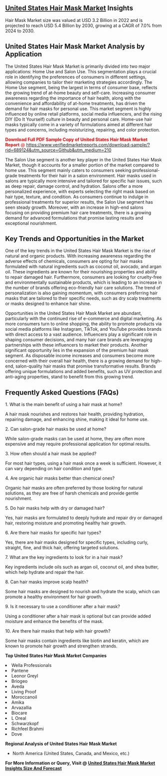 <h2><a href="https://www.verifiedmarketreports.com/download-sample/?rid=689124&amp;utm_source=Github&amp;utm_medium=210" target="_blank">United States Hair Mask Market</a> Insights</h2><p>Hair Mask Market size was valued at USD 3.2 Billion in 2022 and is projected to reach USD 5.4 Billion by 2030, growing at a CAGR of 7.0% from 2024 to 2030.</p><p><h2>United States Hair Mask Market Analysis by Application</h2><p>The United States Hair Mask Market is primarily divided into two major applications: Home Use and Salon Use. This segmentation plays a crucial role in identifying the preferences of consumers in different settings, allowing companies to tailor their marketing strategies accordingly. The Home Use segment, being the largest in terms of consumer base, reflects the growing trend of at-home beauty and self-care. Increasing consumer awareness regarding the importance of hair health, along with the convenience and affordability of at-home treatments, has driven the demand for hair masks for personal use. This market segment is highly influenced by online retail platforms, social media influencers, and the rising DIY (Do It Yourself) culture in beauty and personal care. Home-use hair masks typically come in a variety of formulations aimed at different hair types and concerns, including moisturizing, repairing, and color protection.<p><span class=""><span style="color: #ff0000;"><strong>Download Full PDF Sample Copy of United States Hair Mask Market Report</strong> @ </span><a href="https://www.verifiedmarketreports.com/download-sample/?rid=689124&amp;utm_source=Github&amp;utm_medium=210" target="_blank">https://www.verifiedmarketreports.com/download-sample/?rid=689124&amp;utm_source=Github&amp;utm_medium=210</a></span></p></p><p>The Salon Use segment is another key player in the United States Hair Mask Market, though it accounts for a smaller portion of the market compared to home use. This segment mainly caters to consumers seeking professional-grade treatments for their hair in a salon environment. Hair masks used in salons are typically more intensive and tailored for specific hair issues, such as deep repair, damage control, and hydration. Salons offer a more personalized experience, with experts selecting the right mask based on hair type, texture, and condition. As consumers continue to indulge in professional treatments for superior results, the Salon Use segment has seen steady growth. Moreover, with an increase in high-end salons focusing on providing premium hair care treatments, there is a growing demand for advanced formulations that promise lasting results and exceptional nourishment.<h2>Key Trends and Opportunities in the Market</h2><p>One of the key trends in the United States Hair Mask Market is the rise of natural and organic products. With increasing awareness regarding the adverse effects of chemicals, consumers are opting for hair masks formulated with natural ingredients such as coconut oil, avocado, and argan oil. These ingredients are known for their nourishing properties and ability to repair damaged hair. Furthermore, consumers are looking for cruelty-free and environmentally sustainable products, which is leading to an increase in the number of brands offering eco-friendly hair care solutions. The trend of personalization is also gaining momentum, with consumers preferring hair masks that are tailored to their specific needs, such as dry scalp treatments or masks designed to enhance hair shine.<p>Opportunities in the United States Hair Mask Market are abundant, particularly with the continued rise of e-commerce and digital marketing. As more consumers turn to online shopping, the ability to promote products via social media platforms like Instagram, TikTok, and YouTube provides brands with direct access to a vast audience. Influencers play a significant role in shaping consumer decisions, and many hair care brands are leveraging partnerships with these influencers to market their products. Another significant opportunity lies in the expansion of the premium hair mask segment. As disposable income increases and consumers become more concerned with their overall hair health, there is a growing demand for high-end, salon-quality hair masks that promise transformative results. Brands offering unique formulations and added benefits, such as UV protection and anti-aging properties, stand to benefit from this growing trend.<h2>Frequently Asked Questions (FAQs)</h2><p>1. What is the main benefit of using a hair mask at home?</p><p>A hair mask nourishes and restores hair health, providing hydration, repairing damage, and enhancing shine, making it ideal for home use.</p><p>2. Can salon-grade hair masks be used at home?</p><p>While salon-grade masks can be used at home, they are often more expensive and may require professional application for optimal results.</p><p>3. How often should a hair mask be applied?</p><p>For most hair types, using a hair mask once a week is sufficient. However, it can vary depending on hair condition and type.</p><p>4. Are organic hair masks better than chemical ones?</p><p>Organic hair masks are often preferred by those looking for natural solutions, as they are free of harsh chemicals and provide gentle nourishment.</p><p>5. Do hair masks help with dry or damaged hair?</p><p>Yes, hair masks are formulated to deeply hydrate and repair dry or damaged hair, restoring moisture and promoting healthy hair growth.</p><p>6. Are there hair masks for specific hair types?</p><p>Yes, there are hair masks designed for specific types, including curly, straight, fine, and thick hair, offering targeted solutions.</p><p>7. What are the key ingredients to look for in a hair mask?</p><p>Key ingredients include oils such as argan oil, coconut oil, and shea butter, which help hydrate and repair the hair.</p><p>8. Can hair masks improve scalp health?</p><p>Some hair masks are designed to nourish and hydrate the scalp, which can promote a healthy environment for hair growth.</p><p>9. Is it necessary to use a conditioner after a hair mask?</p><p>Using a conditioner after a hair mask is optional but can provide added moisture and enhance the benefits of the mask.</p><p>10. Are there hair masks that help with hair growth?</p><p>Some hair masks contain ingredients like biotin and keratin, which are known to promote hair growth and strengthen strands.</p></p><p><strong>Top United States Hair Mask Market Companies</strong></p><div data-test-id=""><p><li> Wella Professionals</li><li> Pantene</li><li> Leonor Greyl</li><li> Briogeo</li><li> Aveda</li><li> Living Proof</li><li> Moroccanoil</li><li> Amika</li><li> Arvazallia</li><li> Biocare</li><li> L Oreal</li><li> Schwarzkopf</li><li> Richfeel Brahmi</li><li> Dove</li></p><div><strong>Regional Analysis of&nbsp;United States Hair Mask Market</strong></div><ul><li dir="ltr"><p dir="ltr">North America&nbsp;(United States, Canada, and Mexico, etc.)</p></li></ul><p><strong>For More Information or Query, Visit @&nbsp;</strong><strong><a href="https://www.verifiedmarketreports.com/product/hair-mask-market/?utm_source=Github&amp;utm_medium=210" target="_blank">United States Hair Mask Market Insights Size And Forecast</a></strong></p></div>
